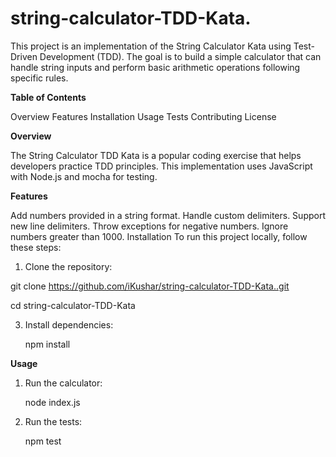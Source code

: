 # string-calculator-TDD-Kata.

This project is an implementation of the String Calculator Kata using Test-Driven Development (TDD). The goal is to build a simple calculator that can handle string inputs and perform basic arithmetic operations following specific rules.

**Table of Contents**

  Overview
  Features
  Installation
  Usage
  Tests
  Contributing
  License

**Overview**

  The String Calculator TDD Kata is a popular coding exercise that helps developers practice TDD principles. This implementation uses JavaScript with Node.js and mocha for testing.

**Features**

  Add numbers provided in a string format.
  Handle custom delimiters.
  Support new line delimiters.
  Throw exceptions for negative numbers.
  Ignore numbers greater than 1000.
  Installation
  To run this project locally, follow these steps:

1. Clone the repository:
   
  git clone https://github.com/iKushar/string-calculator-TDD-Kata..git 
  
  cd string-calculator-TDD-Kata

3. Install dependencies:
   
   npm install

**Usage**
  1. Run the calculator:
     
     node index.js
     
  3. Run the tests:
     
     npm test
